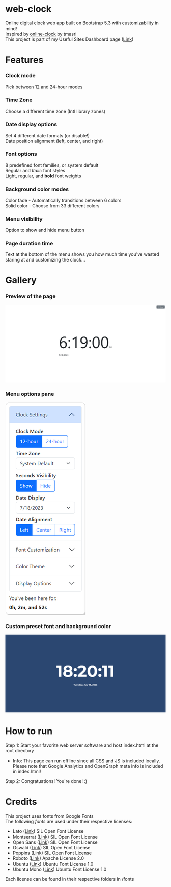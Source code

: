 # web-clock
 Online digital clock web app built on Bootstrap 5.3 with customizability in mind!  
 Inspired by [online-clock](https://github.com/tmasri/online-clock) by tmasri  
 This project is part of my Useful Sites Dashboard page ([Link](https://github.com/iKarTehFox/usdsites-portal))

# Features
### Clock mode
 Pick between 12 and 24-hour modes
### Time Zone
 Choose a different time zone (Intl library zones)
### Date display options
 Set 4 different date formats (or disable!)  
 Date position alignment (left, center, and right)
### Font options
 8 predefined font families, or system default  
 Regular and _Italic_ font styles  
 Light, regular, and **bold** font weights
### Background color modes
 Color fade - Automatically transitions between 6 colors  
 Solid color - Choose from 33 different colors
### Menu visibility
 Option to show and hide menu button
### Page duration time
 Text at the bottom of the menu shows you how much time you've wasted staring at and customizing the clock...
 
# Gallery
### Preview of the page  
 ![A screenshot of the main web clock page. The time 6:19 PM and date of 7/18/2023 is shown against a white background.](/assets/images/main.png)  
### Menu options pane
 ![A screenshot of the menu options panel when open. The "Clock Settings" section is expanded.](/assets/images/menu.png)  
### Custom preset font and background color
 ![A screenshot of the main web clock page with the Montserrat Bold font and weight, a different date format, and centered date alignment chosen.](/assets/images/customizable.png)
 

# How to run
 Step 1: Start your favorite web server software and host index.html at the root directory  
 - Info: This page can run offline since all CSS and JS is included locally. Please note that Google Analytics and OpenGraph meta info is included in index.html!

 Step 2: Congratuations! You're done! :)
 
# Credits
 This project uses fonts from Google Fonts  
 The following *fonts* are used under their respective licenses:
 
 - Lato ([Link](https://fonts.google.com/specimen/Lato)) SIL Open Font License
 - Montserrat ([Link](https://fonts.google.com/specimen/Montserrat)) SIL Open Font License
 - Open Sans ([Link](https://fonts.google.com/specimen/Open+Sans)) SIL Open Font License
 - Oswald ([Link](https://fonts.google.com/specimen/Oswald)) SIL Open Font License
 - Poppins ([Link](https://fonts.google.com/specimen/Poppins)) SIL Open Font License
 - Roboto ([Link](https://fonts.google.com/specimen/Roboto)) Apache License 2.0
 - Ubuntu ([Link](https://fonts.google.com/specimen/Ubuntu)) Ubuntu Font License 1.0
 - Ubuntu Mono ([Link](https://fonts.google.com/specimen/Ubuntu+Mono)) Ubuntu Font License 1.0
 
 Each license can be found in their respective folders in /fonts
